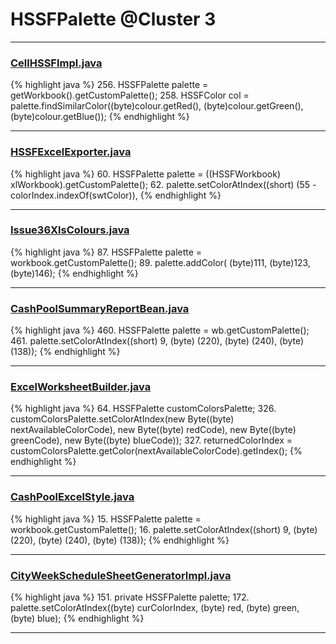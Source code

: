 # HSSFPalette @Cluster 3

***

### [CellHSSFImpl.java](https://searchcode.com/codesearch/view/72854667/)
{% highlight java %}
256. HSSFPalette palette = getWorkbook().getCustomPalette();
258. HSSFColor col = palette.findSimilarColor((byte)colour.getRed(), (byte)colour.getGreen(), (byte)colour.getBlue());
{% endhighlight %}

***

### [HSSFExcelExporter.java](https://searchcode.com/codesearch/view/76100200/)
{% highlight java %}
60. HSSFPalette palette = ((HSSFWorkbook) xlWorkbook).getCustomPalette();
62.   palette.setColorAtIndex((short) (55 - colorIndex.indexOf(swtColor)),
{% endhighlight %}

***

### [Issue36XlsColours.java](https://searchcode.com/codesearch/view/64531463/)
{% highlight java %}
87. HSSFPalette palette = workbook.getCustomPalette();
89.   palette.addColor( (byte)111, (byte)123, (byte)146);
{% endhighlight %}

***

### [CashPoolSummaryReportBean.java](https://searchcode.com/codesearch/view/99946782/)
{% highlight java %}
460. HSSFPalette palette = wb.getCustomPalette();
461. palette.setColorAtIndex((short) 9, (byte) (220), (byte) (240), (byte) (138));
{% endhighlight %}

***

### [ExcelWorksheetBuilder.java](https://searchcode.com/codesearch/view/70648747/)
{% highlight java %}
64. HSSFPalette customColorsPalette;
326.                 customColorsPalette.setColorAtIndex(new Byte((byte) nextAvailableColorCode), new Byte((byte) redCode), new Byte((byte) greenCode), new Byte((byte) blueCode));
327.                 returnedColorIndex = customColorsPalette.getColor(nextAvailableColorCode).getIndex();
{% endhighlight %}

***

### [CashPoolExcelStyle.java](https://searchcode.com/codesearch/view/99946830/)
{% highlight java %}
15. HSSFPalette palette = workbook.getCustomPalette();
16. palette.setColorAtIndex((short) 9, (byte) (220), (byte) (240), (byte) (138));
{% endhighlight %}

***

### [CityWeekScheduleSheetGeneratorImpl.java](https://searchcode.com/codesearch/view/92131933/)
{% highlight java %}
151. private HSSFPalette palette;
172.     palette.setColorAtIndex((byte) curColorIndex, (byte) red, (byte) green, (byte) blue);
{% endhighlight %}

***

